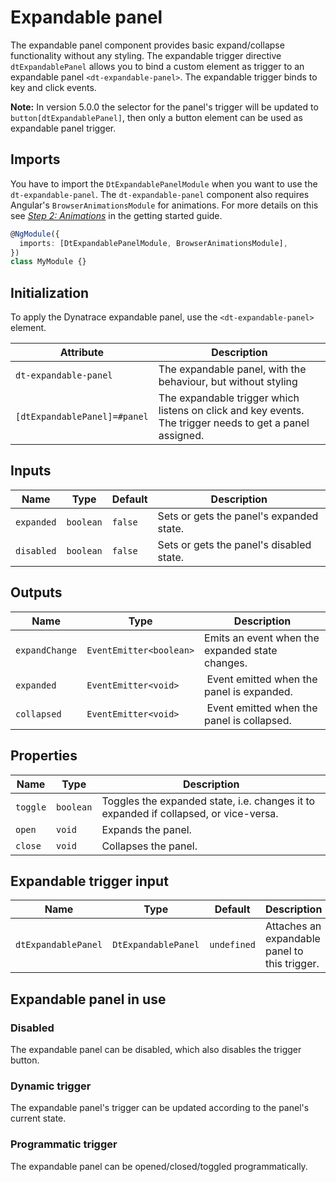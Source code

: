 # Expandable panel

The expandable panel component provides basic expand/collapse functionality
without any styling. The expandable trigger directive `dtExpandablePanel` allows
you to bind a custom element as trigger to an expandable panel
`<dt-expandable-panel>`. The expandable trigger binds to key and click events.

<ba-live-example name="DtExampleExpandablePanelDefault"></ba-live-example>

**Note:** In version 5.0.0 the selector for the panel's trigger will be updated
to `button[dtExpandablePanel]`, then only a button element can be used as
expandable panel trigger.

## Imports

You have to import the `DtExpandablePanelModule` when you want to use the
`dt-expandable-panel`. The `dt-expandable-panel` component also requires
Angular's `BrowserAnimationsModule` for animations. For more details on this see
[_Step 2: Animations_](https://barista.dynatrace.com/components/get-started/#step-2-animations)
in the getting started guide.

```typescript
@NgModule({
  imports: [DtExpandablePanelModule, BrowserAnimationsModule],
})
class MyModule {}
```

## Initialization

To apply the Dynatrace expandable panel, use the `<dt-expandable-panel>`
element.

| Attribute                    | Description                                                                                              |
| ---------------------------- | -------------------------------------------------------------------------------------------------------- |
| `dt-expandable-panel`        | The expandable panel, with the behaviour, but without styling                                            |
| `[dtExpandablePanel]=#panel` | The expandable trigger which listens on click and key events. The trigger needs to get a panel assigned. |

## Inputs

| Name       | Type      | Default | Description                              |
| ---------- | --------- | ------- | ---------------------------------------- |
| `expanded` | `boolean` | `false` | Sets or gets the panel's expanded state. |
| `disabled` | `boolean` | `false` | Sets or gets the panel's disabled state. |

## Outputs

| Name           | Type                    | Description                                     |
| -------------- | ----------------------- | ----------------------------------------------- |
| `expandChange` | `EventEmitter<boolean>` | Emits an event when the expanded state changes. |
| `expanded`     | `EventEmitter<void>`    |  Event emitted when the panel is expanded.      |
| `collapsed`    | `EventEmitter<void>`    |  Event emitted when the panel is collapsed.     |

## Properties

| Name     | Type      | Description                                                                          |
| -------- | --------- | ------------------------------------------------------------------------------------ |
| `toggle` | `boolean` | Toggles the expanded state, i.e. changes it to expanded if collapsed, or vice-versa. |
| `open`   | `void`    | Expands the panel.                                                                   |
| `close`  | `void`    | Collapses the panel.                                                                 |

## Expandable trigger input

| Name                | Type                | Default     | Description                                   |
| ------------------- | ------------------- | ----------- | --------------------------------------------- |
| `dtExpandablePanel` | `DtExpandablePanel` | `undefined` | Attaches an expandable panel to this trigger. |

## Expandable panel in use

### Disabled

The expandable panel can be disabled, which also disables the trigger button.

<ba-live-example name="DtExampleExpandablePanelDisabled"></ba-live-example>

### Dynamic trigger

The expandable panel's trigger can be updated according to the panel's current
state.

<ba-live-example name="DtExampleExpandablePanelDynamicTrigger"></ba-live-example>

### Programmatic trigger

The expandable panel can be opened/closed/toggled programmatically.

<ba-live-example name="DtExampleExpandablePanelProgrammatic"></ba-live-example>
